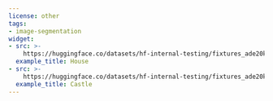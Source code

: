 ```yaml
---
license: other
tags:
- image-segmentation
widget:
- src: >-
    https://huggingface.co/datasets/hf-internal-testing/fixtures_ade20k/resolve/main/ADE_val_00000001.jpg
  example_title: House
- src: >-
    https://huggingface.co/datasets/hf-internal-testing/fixtures_ade20k/resolve/main/ADE_val_00000002.jpg
  example_title: Castle
---
```

